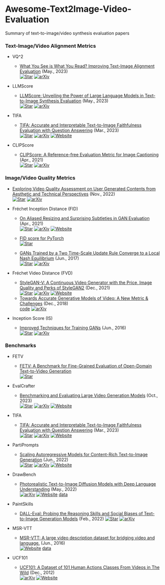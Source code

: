 # Awesome-Text2Image-Video-Evaluation
Summary of text-to-image/video synthesis evaluation papers


### Text-Image/Video Alignment Metrics
+ VQ^2
  + [What You See is What You Read? Improving Text-Image Alignment Evaluation](https://arxiv.org/abs/2305.10400) (May., 2023)  
    [![Star](https://img.shields.io/github/stars/yonatanbitton/wysiwyr.svg?style=social&label=Star)](https://github.com/yonatanbitton/wysiwyr)
    [![arXiv](https://img.shields.io/badge/arXiv-b31b1b.svg)](https://arxiv.org/abs/2305.10400)
    
+ LLMScore
  + [LLMScore: Unveiling the Power of Large Language Models in Text-to-Image Synthesis Evaluation](https://arxiv.org/abs/2305.11116) (May., 2023)  
    [![Star](https://img.shields.io/github/stars/Yushi-Hu/tifa.svg?style=social&label=Star)](https://github.com/yujielu10/llmscore)
    [![arXiv](https://img.shields.io/badge/arXiv-b31b1b.svg)](https://arxiv.org/abs/2305.11116)
    
+ TIFA
  + [TIFA: Accurate and Interpretable Text-to-Image Faithfulness Evaluation with Question Answering](https://arxiv.org/abs/2303.11897) (Mar., 2023)  
    [![Star](https://img.shields.io/github/stars/Yushi-Hu/tifa.svg?style=social&label=Star)](https://github.com/Yushi-Hu/tifa)
    [![arXiv](https://img.shields.io/badge/arXiv-b31b1b.svg)](https://arxiv.org/abs/2303.11897)
    [![Website](https://img.shields.io/badge/Website-9cf)](https://tifa-benchmark.github.io/)
    
+ CLIPScore
  + [CLIPScore: A Reference-free Evaluation Metric for Image Captioning](https://arxiv.org/abs/2104.08718) (Apr., 2021)  
    [![Star](https://img.shields.io/github/stars/jmhessel/clipscore.svg?style=social&label=Star)](https://github.com/jmhessel/clipscore)
    [![arXiv](https://img.shields.io/badge/arXiv-b31b1b.svg)](https://arxiv.org/abs/2104.08718)

### Image/Video Quality Metrics
+ [Exploring Video Quality Assessment on User Generated Contents from Aesthetic and Technical Perspectives](https://arxiv.org/abs/2211.04894) (Nov., 2022)  
  [![Star](https://img.shields.io/github/stars/vqassessment/dover.svg?style=social&label=Star)](https://github.com/vqassessment/dover)
  [![arXiv](https://img.shields.io/badge/arXiv-b31b1b.svg)](https://arxiv.org/abs/2211.04894)

+ Fréchet Inception Distance (FID)
  + [On Aliased Resizing and Surprising Subtleties in GAN Evaluation](https://arxiv.org/abs/2104.11222) (Apr., 2021)  
    [![Star](https://img.shields.io/github/stars/GaParmar/clean-fid.svg?style=social&label=Star)](https://github.com/GaParmar/clean-fid)
    [![arXiv](https://img.shields.io/badge/arXiv-b31b1b.svg)](https://arxiv.org/abs/2104.11222)
    [![Website](https://img.shields.io/badge/Website-9cf)](https://www.cs.cmu.edu/~clean-fid/)

  + [FID score for PyTorch](https://github.com/mseitzer/pytorch-fid)  
    [![Star](https://img.shields.io/github/stars/mseitzer/pytorch-fid.svg?style=social&label=Star)](https://github.com/mseitzer/pytorch-fid)

  + [GANs Trained by a Two Time-Scale Update Rule Converge to a Local Nash Equilibrium](https://arxiv.org/abs/1706.08500) (Jun., 2017)  
    [![Star](https://img.shields.io/github/stars/bioinf-jku/TTUR.svg?style=social&label=Star)](https://github.com/bioinf-jku/TTUR) 
    [![arXiv](https://img.shields.io/badge/arXiv-b31b1b.svg)](https://arxiv.org/abs/1706.08500)
  
+ Fréchet Video Distance (FVD)
  + [StyleGAN-V: A Continuous Video Generator with the Price, Image Quality and Perks of StyleGAN2](https://arxiv.org/abs/2112.14683) (Dec., 2021)  
    [![Star](https://img.shields.io/github/stars/universome/stylegan-v.svg?style=social&label=Star)](https://github.com/universome/stylegan-v)
    [![arXiv](https://img.shields.io/badge/arXiv-b31b1b.svg)](https://arxiv.org/abs/2112.14683)
    [![Website](https://img.shields.io/badge/Website-9cf)](https://universome.github.io/stylegan-v)
  + [Towards Accurate Generative Models of Video: A New Metric & Challenges](https://arxiv.org/abs/1812.01717) (Dec., 2018)  
    [code](https://github.com/google-research/google-research/tree/master/frechet_video_distance) 
    [![arXiv](https://img.shields.io/badge/arXiv-b31b1b.svg)](https://arxiv.org/abs/1812.01717)

+ Inception Score (IS)
  + [Improved Techniques for Training GANs](https://arxiv.org/abs/1606.03498) (Jun., 2016)  
    [![Star](https://img.shields.io/github/stars/openai/improved-gan.svg?style=social&label=Star)](https://github.com/openai/improved-gan) 
    [![arXiv](https://img.shields.io/badge/arXiv-b31b1b.svg)](https://arxiv.org/abs/1606.03498)



### Benchmarks
+ FETV
  + [FETV: A Benchmark for Fine-Grained Evaluation of Open-Domain Text-to-Video Generation](https://neurips.cc/virtual/2023/poster/73413)  
    [![Star](https://img.shields.io/github/stars/llyx97/FETV.svg?style=social&label=Star)](https://github.com/llyx97/FETV)

+ EvalCrafter
  + [Benchmarking and Evaluating Large Video Generation Models](https://arxiv.org/abs/2310.11440) (Oct., 2023)  
    [![Star](https://img.shields.io/github/stars/EvalCrafter/EvalCrafter.svg?style=social&label=Star)](https://github.com/EvalCrafter/EvalCrafter)
    [![arXiv](https://img.shields.io/badge/arXiv-b31b1b.svg)](https://arxiv.org/abs/2310.11440)
    [![Website](https://img.shields.io/badge/Website-9cf)](https://evalcrafter.github.io/)

+ TIFA
  + [TIFA: Accurate and Interpretable Text-to-Image Faithfulness Evaluation with Question Answering](https://arxiv.org/abs/2303.11897) (Mar., 2023)  
    [![Star](https://img.shields.io/github/stars/Yushi-Hu/tifa.svg?style=social&label=Star)](https://github.com/Yushi-Hu/tifa)
    [![arXiv](https://img.shields.io/badge/arXiv-b31b1b.svg)](https://arxiv.org/abs/2303.11897)
    [![Website](https://img.shields.io/badge/Website-9cf)](https://tifa-benchmark.github.io/)
    
+ PartiPrompts
  + [Scaling Autoregressive Models for Content-Rich Text-to-Image Generation](https://arxiv.org/abs/2206.10789) (Jun., 2022)  
    [![Star](https://img.shields.io/github/stars/google-research/parti.svg?style=social&label=Star)](https://github.com/google-research/parti)
    [![arXiv](https://img.shields.io/badge/arXiv-b31b1b.svg)](https://arxiv.org/abs/2206.10789)
    [![Website](https://img.shields.io/badge/Website-9cf)](https://sites.research.google/parti/)
    
+ DrawBench
  + [Photorealistic Text-to-Image Diffusion Models with Deep Language Understanding](https://arxiv.org/abs/2205.11487) (May., 2022)  
    [![arXiv](https://img.shields.io/badge/arXiv-b31b1b.svg)](https://arxiv.org/abs/2205.11487)
    [![Website](https://img.shields.io/badge/Website-9cf)](https://imagen.research.google/)
    [data](https://docs.google.com/spreadsheets/d/1y7nAbmR4FREi6npB1u-Bo3GFdwdOPYJc617rBOxIRHY/edit#gid=0)

+ PaintSkills
  + [DALL-Eval: Probing the Reasoning Skills and Social Biases of Text-to-Image Generation Models](https://arxiv.org/abs/2202.04053) (Feb., 2022)
    [![Star](https://img.shields.io/github/stars/j-min/dalleval.svg?style=social&label=Star)](https://github.com/j-min/dalleval)
    [![arXiv](https://img.shields.io/badge/arXiv-b31b1b.svg)](https://arxiv.org/abs/2205.11487)
    
+ MSR-VTT
  + [MSR-VTT: A large video description dataset for bridging video and language.](https://www.microsoft.com/en-us/research/publication/msr-vtt-a-large-video-description-dataset-for-bridging-video-and-language/) (Jun., 2016)  
    [![Website](https://img.shields.io/badge/Website-9cf)](https://www.microsoft.com/en-us/research/publication/msr-vtt-a-large-video-description-dataset-for-bridging-video-and-language/)
    [data](https://cove.thecvf.com/datasets/839)
    
+ UCF101
  + [UCF101: A Dataset of 101 Human Actions Classes From Videos in The Wild](https://arxiv.org/abs/1212.0402) (Dec., 2012)  
    [![arXiv](https://img.shields.io/badge/arXiv-b31b1b.svg)](https://arxiv.org/abs/1212.0402)
    [![Website](https://img.shields.io/badge/Website-9cf)](https://www.crcv.ucf.edu/data/UCF101.php)
